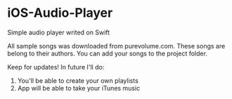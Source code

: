 # iOS-Audio-Player
Simple audio player writed on Swift

All sample songs was downloaded from purevolume.com. These songs are belong to their authors. You can add your songs to the project folder.

Keep for updates! In future I'll do:
1) You'll be able to create your own playlists
2) App will be able to take your iTunes music
